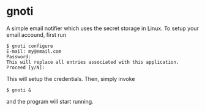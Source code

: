 # gnoti
A simple email notifier which uses the secret storage in Linux. To setup your email accound, first run

```
$ gnoti configure
E-mail: my@email.com
Password: 
This will replace all entries associated with this application. Proceed [y/N]:

```
This will setup the credentials. Then, simply invoke
```
$ gnoti &
```
and the program will start running. 

